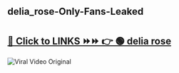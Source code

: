 
 ## delia_rose-Only-Fans-Leaked

# <h2><a href="https://clipsfans.com/delia_rose&ref=git">🔗 Click to LINKS ⏩⏩ 👉 🟢 delia rose </a></h2>

<a href="https://clipsfans.com/delia_rose&ref=git" rel="nofollow" data-target="animated-image.originalLink"><img src="https://i.ibb.co.com/xMMVF88/686577567.gif" alt="Viral Video Original" style="max-width: 100%; display: inline-block;" data-target="animated-image.originalImage"></a>
